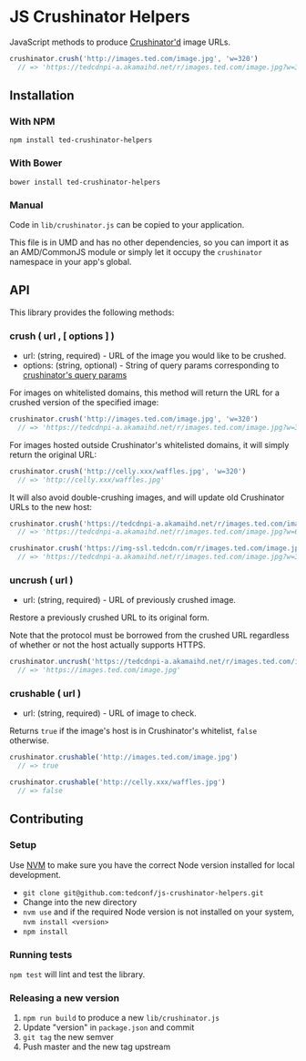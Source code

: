 # JS Crushinator Helpers

JavaScript methods to produce [Crushinator'd](https://github.com/tedconf/crushinator) image URLs.

```javascript
crushinator.crush('http://images.ted.com/image.jpg', 'w=320')
  // => 'https://tedcdnpi-a.akamaihd.net/r/images.ted.com/image.jpg?w=320'
```

## Installation

### With NPM

```
npm install ted-crushinator-helpers
```

### With Bower

```
bower install ted-crushinator-helpers
```

### Manual

Code in `lib/crushinator.js` can be copied to your application.

This file is in UMD and has no other dependencies, so you can import it as an AMD/CommonJS module or simply let it occupy the `crushinator` namespace in your app's global.

## API

This library provides the following methods:

### crush ( url , [ options ] )

* url: (string, required) - URL of the image you would like to be crushed.
* options: (string, optional) - String of query params corresponding to [crushinator's query params](https://github.com/tedconf/crushinator#image-resize-get-values)

For images on whitelisted domains, this method will return the URL for a crushed version of the specified image:

```javascript
crushinator.crush('http://images.ted.com/image.jpg', 'w=320')
  // => 'https://tedcdnpi-a.akamaihd.net/r/images.ted.com/image.jpg?w=320'
```

For images hosted outside Crushinator's whitelisted domains, it will simply return the original URL:

```javascript
crushinator.crush('http://celly.xxx/waffles.jpg', 'w=320')
  // => 'http://celly.xxx/waffles.jpg'
```

It will also avoid double-crushing images, and will update old Crushinator URLs to the new host:

```javascript
crushinator.crush('https://tedcdnpi-a.akamaihd.net/r/images.ted.com/image.jpg?w=320', 'w=640')
  // => 'https://tedcdnpi-a.akamaihd.net/r/images.ted.com/image.jpg?w=640'
```

```javascript
crushinator.crush('https://img-ssl.tedcdn.com/r/images.ted.com/image.jpg', 'w=320')
  // => 'https://tedcdnpi-a.akamaihd.net/r/images.ted.com/image.jpg?w=320'
```

### uncrush ( url )

* url: (string, required) - URL of previously crushed image.

Restore a previously crushed URL to its original form.

Note that the protocol must be borrowed from the crushed URL regardless of whether or not the host actually supports HTTPS.

```javascript
crushinator.uncrush('https://tedcdnpi-a.akamaihd.net/r/images.ted.com/image.jpg?w=320')
  // => 'https://images.ted.com/image.jpg'
```

### crushable ( url )

* url: (string, required) - URL of image to check.

Returns `true` if the image's host is in Crushinator's whitelist, `false` otherwise.

```javascript
crushinator.crushable('http://images.ted.com/image.jpg')
  // => true
```

```javascript
crushinator.crushable('http://celly.xxx/waffles.jpg')
  // => false
```

## Contributing

### Setup

Use [NVM](https://github.com/creationix/nvm) to make sure you have the correct Node version installed for local development.

* `git clone git@github.com:tedconf/js-crushinator-helpers.git`
* Change into the new directory
* `nvm use` and if the required Node version is not installed on your system, `nvm install <version>`
* `npm install`

### Running tests

`npm test` will lint and test the library.

### Releasing a new version

1. `npm run build` to produce a new `lib/crushinator.js`
2. Update "version" in `package.json` and commit
3. `git tag` the new semver
4. Push master and the new tag upstream
